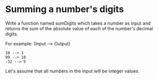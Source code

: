 # Summing a number's digits

Write a function named sumDigits which takes a number as input and returns the sum of the absolute value of each of the number's decimal digits.

For example: (Input --> Output)

```
10 --> 1
99 --> 18
-32 --> 5
```

Let's assume that all numbers in the input will be integer values.
